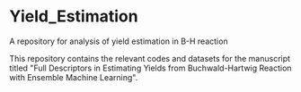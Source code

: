 # Yield_Estimation
A repository for analysis of yield estimation in B-H reaction

This repository contains the relevant codes and datasets for the manuscript titled "Full Descriptors in Estimating Yields from Buchwald-Hartwig Reaction with Ensemble Machine Learning".
